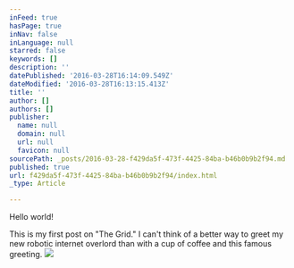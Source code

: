 ```yaml
---
inFeed: true
hasPage: true
inNav: false
inLanguage: null
starred: false
keywords: []
description: ''
datePublished: '2016-03-28T16:14:09.549Z'
dateModified: '2016-03-28T16:13:15.413Z'
title: ''
author: []
authors: []
publisher:
  name: null
  domain: null
  url: null
  favicon: null
sourcePath: _posts/2016-03-28-f429da5f-473f-4425-84ba-b46b0b9b2f94.md
published: true
url: f429da5f-473f-4425-84ba-b46b0b9b2f94/index.html
_type: Article

---
```

Hello world!

This is my first post on "The Grid." I can't think of a better way to greet my new robotic internet overlord than with a cup of coffee and this famous greeting. ![](https://the-grid-user-content.s3-us-west-2.amazonaws.com/d392f4ea-e7e1-4df3-8cad-d76a7d260240.jpg)